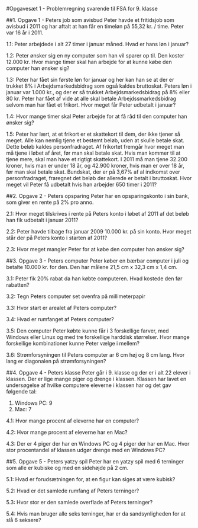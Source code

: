#Opgavesæt 1 - Problemregning svarende til FSA for 9. klasse


##1. Opgave 1 - Peters job som avisbud
Peter havde et fritidsjob som avisbud i 2011 og har aftalt at han får en timeløn på 55,32 kr. / time. Peter var 16 år i 2011.

1.1: Peter arbejdede i alt 27 timer i januar måned. Hvad er hans løn i januar?

1.2: Peter ønsker sig en ny computer som han vil sparer op til. Den koster 12.000 kr. Hvor mange timer skal han arbejde for at kunne købe den computer han ønsker sig?

1.3: Peter har fået sin første løn for januar og her kan han se at der er trukket 8% i Arbejdsmarkedsbidrag som også kaldes bruttoskat. Peters løn i januar var 1.000 kr., og der er så trukket Arbejdsmarkedsbidrag på 8% eller 80 kr. Peter har fået af vide at alle skal betale Arbejdssmarkedsbidrag selvom man har fået et frikort. Hvor meget får Peter udbetalt i januar?

1.4: Hvor mange timer skal Peter arbejde for at få råd til den computer han ønsker sig?

1.5: Peter har lært, at et frikort er et skattekort til dem, der ikke tjener så meget. Alle kan nemlig tjene et bestemt beløb, uden at skulle betale skat. Dette beløb kaldes personfradraget. Af frikortet fremgår hvor meget man må tjene i løbet af året, før man skal betale skat. Hvis man kommer til at tjene mere, skal man have et rigtigt skattekort. I 2011 må man tjene 32.200 kroner, hvis man er under 18 år, og 42.900 kroner, hvis man er over 18 år, før man skal betale skat. Bundskat, der er på 3,67% af al indkomst over personfradraget, fraregnet det beløb der allerede er betalt i bruttoskat. Hvor meget vil Peter få udbetalt hvis han arbejder 650 timer i 2011?


##2. Opgave 2 - Peters opsparing
Peter har en opsparingskonto i sin bank, som giver en rente på 2% pro anno.

2.1: Hvor meget tilskrives i rente på Peters konto i løbet af 2011 af det beløb han fik udbetalt i januar 2011?

2.2: Peter havde tilbage fra januar 2009 10.000 kr. på sin konto. Hvor meget står der på Peters konto i starten af 2011?

2.3: Hvor meget mangler Peter for at købe den computer han ønsker sig?


##3. Opgave 3 - Peters computer
Peter køber en bærbar computer i juli og betalte 10.000 kr. for den. Den har målene 21,5 cm x 32,3 cm x 1,4 cm.

3.1: Peter fik 20% rabat da han købte computeren. Hvad kostede den før rabatten?

3.2: Tegn Peters computer set ovenfra på millimeterpapir

3.3: Hvor start er arealet af Peters computer?

3.4: Hvad er rumfanget af Peters computer?

3.5: Den computer Peter købte kunne får i 3 forskellige farver, med Windows eller Linux og med tre forskellige harddisk størrelser. Hvor mange forskellige kombinationer kunne Peter vælge i mellem?

3.6: Strømforsyningen til Peters computer ar 6 cm høj og 8 cm lang. Hvor lang er diagonalen på strømforsyningen?


##4. Opgave 4 - Peters klasse
Peter går i 9. klasse og der er i alt 22 elever i klassen. Der er lige mange piger og drenge i klassen. Klassen har lavet en undersøgelse af hvilke computere eleverne i klassen har og det gav følgende tal:
1. Windows PC:  9
2. Mac:         7

4.1: Hvor mange procent af eleverne har en computer?

4.2: Hvor mange procent af eleverne har en Mac?

4.3: Der er 4 piger der har en Windows PC og 4 piger der har en Mac. Hvor stor procentandel af klassen udgør drenge med en Windows PC?


##5. Opgave 5 - Peters yatzy spil
Peter har en yatzy spil med 6 terninger som alle er kubiske og med en sidehøjde på 2 cm.

5.1: Hvad er forudsætningen for, at en figur kan siges at være kubisk?

5.2: Hvad er det samlede rumfang af Peters terninger?

5.3: Hvor stor er den samlede overflade af Peters terninger?

5.4: Hvis man bruger alle seks terninger, har er da sandsynligheden for at slå 6 seksere?
